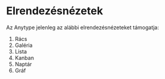 # Elrendezésnézetek

Az Anytype jelenleg az alábbi elrendezésnézeteket támogatja:

1. Rács
2. Galéria
3. Lista
4. Kanban
5. Naptár
6. Gráf

<figure><img src="../../.gitbook/assets/image (64).png" alt=""><figcaption></figcaption></figure>